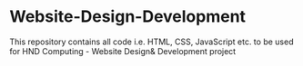 # Website-Design-Development
This repository contains all code i.e. HTML, CSS, JavaScript etc. to be used for HND Computing - Website Design&amp; Development project
